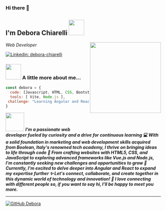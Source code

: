 ### Hi there 👋


<h2> I'm Debora Chiarelli <img src="https://media.giphy.com/media/d7bf31t07feJBZ4XKd/giphy.gif" width="50"></h2>
<img align='right' src="https://media.giphy.com/media/v1.Y2lkPTc5MGI3NjExOGJ6cnZrMWVhZmZsZnVrYzJsOTg0MnhnaGhtYWRzbGg1MHcxZjcxciZlcD12MV9pbnRlcm5hbF9naWZfYnlfaWQmY3Q9Zw/RkWCKSpNUbb7nZkGzD/giphy.gif" width="230">
<p><em> Web Developer</em></p>

[![Linkedin: debora-chiarelli](https://img.shields.io/badge/-deborachiarelli-blue?style=flat-square&logo=Linkedin&logoColor=white&link=https://www.linkedin.com/in/debora-chiarelli/)](https://www.linkedin.com/in/debora-chiarelli/)

### <img src="https://media.giphy.com/media/jaWSNspKe5xeCZn0Qg/giphy.gif" width="50"> A little more about me...  

```javascript
const debora = {
  code: [Javascript, HTML, CSS, Bootstrap, Vue.js, Sass ],
  tools: [ Vite, Node.js ],
 challenge: "Learning Angular and React"
}
```

<img src="https://media.giphy.com/media/v1.Y2lkPTc5MGI3NjExYTl2aXcwdDV4cTZ6a3RnNDlyYzN6YmJ2eTE4Y2x6bHJ3enp4azU1NyZlcD12MV9pbnRlcm5hbF9naWZfYnlfaWQmY3Q9Zw/A5ZYeQvPfTC1cxz0Nk/giphy.gif" width="60"> <em><b>
I'm a passionate web developer fueled by curiosity and a drive for continuous learning 💻
With a solid foundation in marketing and web development skills acquired from Boolean, 
Italy's renowned tech academy, I thrive on bringing ideas to life through code 🤩
From crafting websites with HTML5, CSS, and JavaScript to exploring advanced frameworks 
like Vue.js and Node.js, I'm constantly seeking new challenges and opportunities to grow 💪
Currently, I'm excited to delve deeper into Angular and React to expand my expertise further ✨
Let's connect, collaborate, and create together in this dynamic world of technology and innovation! 🚀
I love connecting with different people so, if you want to say hi, I'll be happy to meet you more.</b></em>

---

[![GitHub Debora](https://img.shields.io/github/followers/DeboraChiarelli?label=follow&style=social)](https://github.com/DeboraChiarelli)




